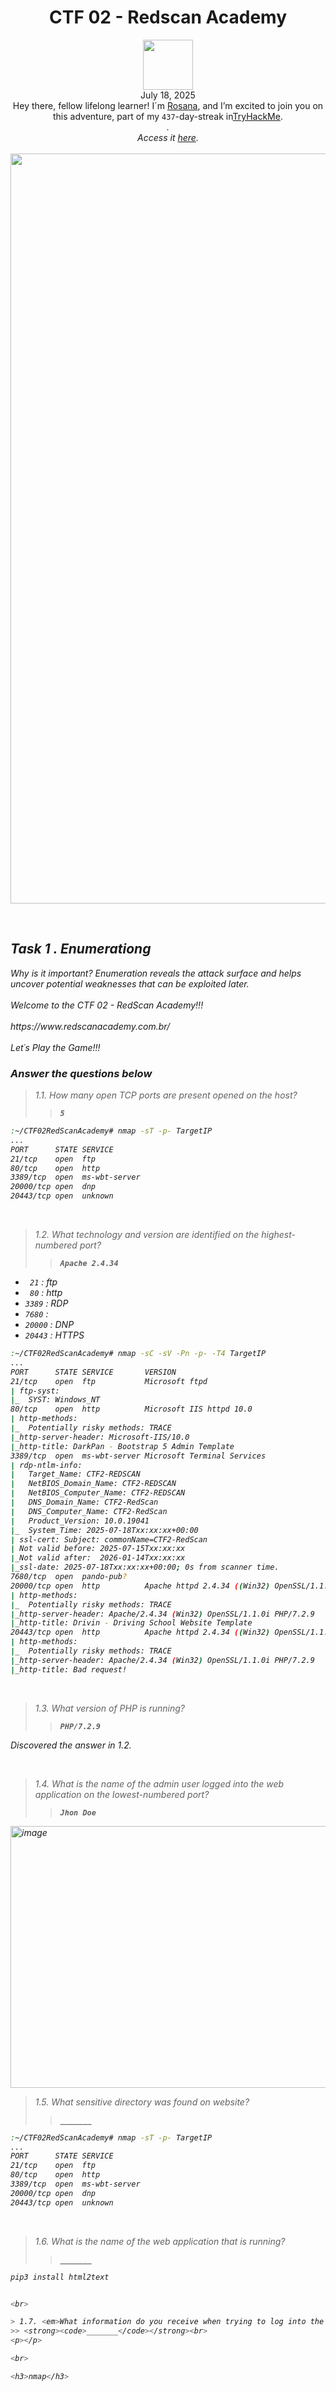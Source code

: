 <h1 align="center">CTF 02 - Redscan Academy</h1>
<p align="center"><img width="80px" src="https://github.com/user-attachments/assets/91a4c48a-17fd-4eb6-9e1e-d43e74e6f83d"><br>
July 18, 2025<br> Hey there, fellow lifelong learner! I´m <a href="https://www.linkedin.com/in/rosanafssantos/">Rosana</a>, 
and I’m excited to join you on this adventure, part of my <code>437</code>-day-streak in<a href="https://tryhackme.com">TryHackMe</a>.<br>
<em </em>.<br>
Access it <a href="https://tryhackme.com/room/ctf2redscanacademy">here</a>.<br><br>
<img width="1200px" src=""></p>


<br>

<h2>Task 1 . Enumerationg</h2>
<p>Why is it important? Enumeration reveals the attack surface and helps uncover potential weaknesses that can be exploited later.<br><br>
Welcome to the CTF 02 - RedScan Academy!!!<br><br>
https://www.redscanacademy.com.br/<br><br>
Let´s Play the Game!!!</p>

<h3 align="left"> Answer the questions below</h3>

> 1.1. <em>How many open TCP ports are present opened on the host?</em><br><a id='1.1'></a>
>> <strong><code>5</code></strong><br>
<p></p>

```bash
:~/CTF02RedScanAcademy# nmap -sT -p- TargetIP
...
PORT      STATE SERVICE
21/tcp    open  ftp
80/tcp    open  http
3389/tcp  open  ms-wbt-server
20000/tcp open  dnp
20443/tcp open  unknown
```

<br>

> 1.2. <em>What technology and version are identified on the highest-numbered port?</em><br><a id='1.2'></a>
>> <strong><code>Apache 2.4.34</code></strong><br>
<p></p>

<p>

- <code>  21</code> : ftp<br>
- <code>  80</code> : http<br>
- <code>3389</code> : RDP<br>
- <code>7680</code> : <br>
- <code>20000</code> : DNP<br>
- <code>20443</code> : HTTPS<br>
</p>

```bash
:~/CTF02RedScanAcademy# nmap -sC -sV -Pn -p- -T4 TargetIP
...
PORT      STATE SERVICE       VERSION
21/tcp    open  ftp           Microsoft ftpd
| ftp-syst: 
|_  SYST: Windows_NT
80/tcp    open  http          Microsoft IIS httpd 10.0
| http-methods: 
|_  Potentially risky methods: TRACE
|_http-server-header: Microsoft-IIS/10.0
|_http-title: DarkPan - Bootstrap 5 Admin Template
3389/tcp  open  ms-wbt-server Microsoft Terminal Services
| rdp-ntlm-info: 
|   Target_Name: CTF2-REDSCAN
|   NetBIOS_Domain_Name: CTF2-REDSCAN
|   NetBIOS_Computer_Name: CTF2-REDSCAN
|   DNS_Domain_Name: CTF2-RedScan
|   DNS_Computer_Name: CTF2-RedScan
|   Product_Version: 10.0.19041
|_  System_Time: 2025-07-18Txx:xx:xx+00:00
| ssl-cert: Subject: commonName=CTF2-RedScan
| Not valid before: 2025-07-15Txx:xx:xx
|_Not valid after:  2026-01-14Txx:xx:xx
|_ssl-date: 2025-07-18Txx:xx:xx+00:00; 0s from scanner time.
7680/tcp  open  pando-pub?
20000/tcp open  http          Apache httpd 2.4.34 ((Win32) OpenSSL/1.1.0i PHP/7.2.9)
| http-methods: 
|_  Potentially risky methods: TRACE
|_http-server-header: Apache/2.4.34 (Win32) OpenSSL/1.1.0i PHP/7.2.9
|_http-title: Drivin - Driving School Website Template
20443/tcp open  http          Apache httpd 2.4.34 ((Win32) OpenSSL/1.1.0i PHP/7.2.9)
| http-methods: 
|_  Potentially risky methods: TRACE
|_http-server-header: Apache/2.4.34 (Win32) OpenSSL/1.1.0i PHP/7.2.9
|_http-title: Bad request!
```

<br>

> 1.3. <em>What version of PHP is running?</em><br><a id='1.3'></a>
>> <strong><code>PHP/7.2.9</code></strong><br>
<p></p>

<p>Discovered the answer in 1.2.</p>

<br>

> 1.4. <em>What is the name of the admin user logged into the web application on the lowest-numbered port?</em><br><a id='1.4'></a>
>> <strong><code>Jhon Doe</code></strong><br>
<p></p>

<img width="1156" height="419" alt="image" src="https://github.com/user-attachments/assets/36bcd38a-31ba-4d08-b142-cd53d1684141" />

<br>

> 1.5. <em>What sensitive directory was found on website?</em><br><a id='1.5'></a>
>> <strong><code>_______</code></strong><br>
<p></p>

```bash
:~/CTF02RedScanAcademy# nmap -sT -p- TargetIP
...
PORT      STATE SERVICE
21/tcp    open  ftp
80/tcp    open  http
3389/tcp  open  ms-wbt-server
20000/tcp open  dnp
20443/tcp open  unknown
```

<br>

> 1.6. <em>What is the name of the web application that is running?</em><br><a id='1.6'></a>
>> <strong><code>_______</code></strong><br>
<p></p>


```bash
pip3 install html2text


<br>

> 1.7. <em>What information do you receive when trying to log into the lowest port service?</em><br><a id='1.7'></a>
>> <strong><code>_______</code></strong><br>
<p></p>

<br>

<h3>nmap</h3>



